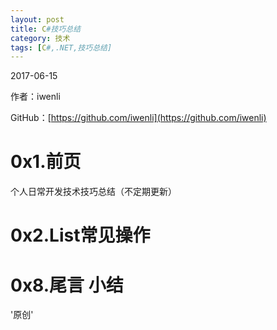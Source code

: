 ```yaml
---
layout: post
title: C#技巧总结
category: 技术
tags: [C#,.NET,技巧总结]
---
```


2017-06-15

作者：iwenli

GitHub：[https://github.com/iwenli](https://github.com/iwenli)

# 0x1.前页

个人日常开发技术技巧总结（不定期更新）

# 0x2.List常见操作


<!--more-->

# 0x8.尾言 小结


'原创'